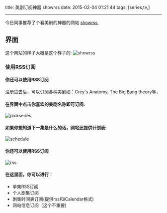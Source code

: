 title: 美剧订阅神器 showrss
date: 2015-02-04 01:21:44
tags: [series,tv,]

---

今日同事推荐了个看美剧的神器的网站 [showrss](http://showrss.info/),

## 界面

这个网站的样子大概是这个样子的:
![showrss](http://7jpt8j.com1.z0.glb.clouddn.com/tools-for-us-TV-series/website.png)

### 使用RSS订阅

#### 你还可以使用RSS订阅
注册进去后，可以订阅各种美剧如：Grey's Anatomy, The Big Bang theory等，

#### 在界面中点击你喜欢的美剧名称即可订阅:
![pickseries](http://7jpt8j.com1.z0.glb.clouddn.com/tools-for-us-TV-series/pick_series.png)

#### 如果你想知道下一集是什么的话，网站还提供计划表:
![schedule](http://7jpt8j.com1.z0.glb.clouddn.com/tools-for-us-TV-series/schedule.png)

#### 你还可以使用RSS订阅
![rss](http://7jpt8j.com1.z0.glb.clouddn.com/tools-for-us-TV-series/feeds.png)

#### 在这里面，你可以进行：

* 单集RSS订阅
* 个人剧集订阅
* 剧集时间表订阅(提供rss和iCalendar格式)
* 网站信息订阅（这个不重要)